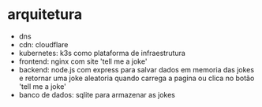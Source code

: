 # arquitetura
- dns
- cdn: cloudflare
- kubernetes: k3s como plataforma de infraestrutura
- frontend: nginx com site 'tell me a joke'
- backend: node.js com express para salvar dados em memoria das jokes e retornar uma joke aleatoria quando carrega a pagina ou clica no botão 'tell me a joke'
- banco de dados: sqlite para armazenar as jokes


